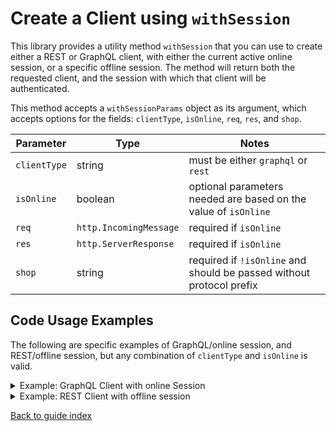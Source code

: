# Create a Client using `withSession`

This library provides a utility method `withSession` that you can use to create either a REST or GraphQL client, with
either the current active online session, or a specific offline session. The method will return both the requested
client, and the session with which that client will be authenticated.

This method accepts a `withSessionParams` object as its argument, which accepts options for the fields: `clientType`,
`isOnline`, `req`, `res`, and `shop`.

| Parameter    | Type                   | Notes                                                                |
| ------------ | ---------------------- | -------------------------------------------------------------------- |
| `clientType` | string                 | must be either `graphql` or `rest`                                   |
| `isOnline`   | boolean                | optional parameters needed are based on the value of `isOnline`      |
| `req`        | `http.IncomingMessage` | required if `isOnline`                                               |
| `res`        | `http.ServerResponse`  | required if `isOnline`                                               |
| `shop`       | string                 | required if `!isOnline` and should be passed without protocol prefix |

## Code Usage Examples

The following are specific examples of GraphQL/online session, and REST/offline session, but any combination of `clientType` and `isOnline` is valid.

<details>
<summary>Example: GraphQL Client with online Session</summary>

```ts
// create a `WithSessionParams` object with the necessary information to pass to `withSession`
const clientWithSessionParams: WithSessionParams = {
  clientType: 'graphql',
  isOnline: true,
  req: request, // http.IncomingMessage object
  res: response, // http.ServerResponse object
};

const {client, session} = (await Shopify.Utils.withSession(
  clientWithSessionParams,
)) as GraphqlWithSession;

// now you can make requests to the API using this client:
const shopName = await client.query({
  data: `{
      shop {
        name
      }
    }`,
});

// you can also introspect on the returned Session, if you need to
const currentSessionUser = session.onlineAccessInfo.associated_user;
```

</details>

<details>
<summary>Example: REST Client with offline session</summary>

```ts
const clientWithSessionParams: WithSessionParams = {
  clientType: 'rest',
  isOnline: false,
  shop: SHOP, // Shopify store url, without protocol, ie: "{shop}.myshopify.com"
};

const {client, session} = (await Shopify.Utils.withSession(
  clientWithSessionParams,
)) as RestWithSession;

const products = await client.get({path: 'products'});

const currentSessionScope = session.scope;
```

</details>

[Back to guide index](../../README.md#features)
